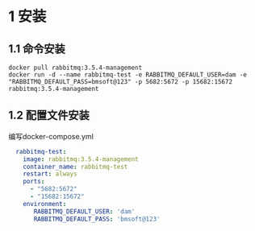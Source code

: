



# 1 安装

## 1.1 命令安装

```shell
docker pull rabbitmq:3.5.4-management
docker run -d --name rabbitmq-test -e RABBITMQ_DEFAULT_USER=dam -e "RABBITMQ_DEFAULT_PASS=bmsoft@123" -p 5682:5672 -p 15682:15672 rabbitmq:3.5.4-management
```



## 1.2 配置文件安装





编写docker-compose.yml

```yaml
  rabbitmq-test:
    image: rabbitmq:3.5.4-management
    container_name: rabbitmq-test
    restart: always
    ports: 
      - "5682:5672"
      - "15682:15672"
    environment: 
       RABBITMQ_DEFAULT_USER: 'dam'
       RABBITMQ_DEFAULT_PASS: 'bmsoft@123'
```

